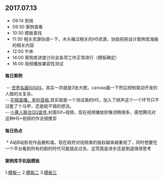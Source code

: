 ## 2017.07.13
* 09:14 到岗
* 09:30 案例查看
* 10:30 模板查找
* 11:30 相关资源协调一下，木头催过相关的H5资源，协助祝祝设计案例库海报的相关内容
* 12:00 午休
* 14:00 案例库进度讨论会各项工作正常进行（模板确定）
* 16:00 视频播放兼容性测试



#### 每日案例
  -- [世界名画抖抖抖](http://cdn.im-ad.com/2017/Paint/)，其实一共就是3张大图，canvas画一下然后控制晃动开发的人做的太复杂。<br/>
  -- [花椒直播，鉴别音痴](http://m.creatby.com/v2/manage/book/imnzse/),其实就是一个测试类的H5，加入了辨声这个一个环节只不过套了个马甲，还是挺不错的想法。<br/>
  -- [小黄人联合QQ宣传](http://gxh.vip.qq.com/club/themes/mobile/act/2017/minions/index.html),封面Gif+视频，现在视频播放好像流畅很多，感觉腾讯对这种H5+视频的作法很推崇<br/>
#### 每日热点
  * A站B站影视作品被和谐，现在政府对视频类的版权越来越重视了，同时想要在一个平台看到所有的剧的时代可能就此过去，这究竟是进步还是倒退值得思考
  
  
#### 案例库手机版模板
 1.[模板一](http://demo.cssmoban.com/cssthemes4/sbtp_26_ban/index.html)
 2.[模板二](http://demo.cssmoban.com/cssthemes4/sbtp_30_bbt/index.html)
 3.[模板三](http://demo.cssmoban.com/cssthemes4/sbtp_19_boss/index.html)
